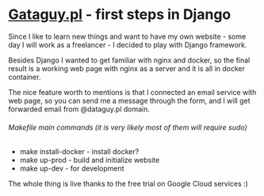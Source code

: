 # [Gataguy.pl](http://dataguy.pl/) - first steps in Django

Since I like to learn new things and want to have my own website - some day
I will work as a freelancer - I decided to play with Django framework. 

Besides Django I wanted to get familiar with nginx and docker, so the final
result is a working web page with nginx as a server and it is all in docker
container.

The nice feature worth to mentions is that I connected an email service with
web page, so you can send me a message through the form, and I will get
forwarded email from @dataguy.pl domain.

###### Makefile main commands (it is very likely most of them will require sudo)
- make install-docker - install docker?
- make up-prod - build and initialize website
- make up-dev - for development

The whole thing is live thanks to the free trial on Google Cloud services :)